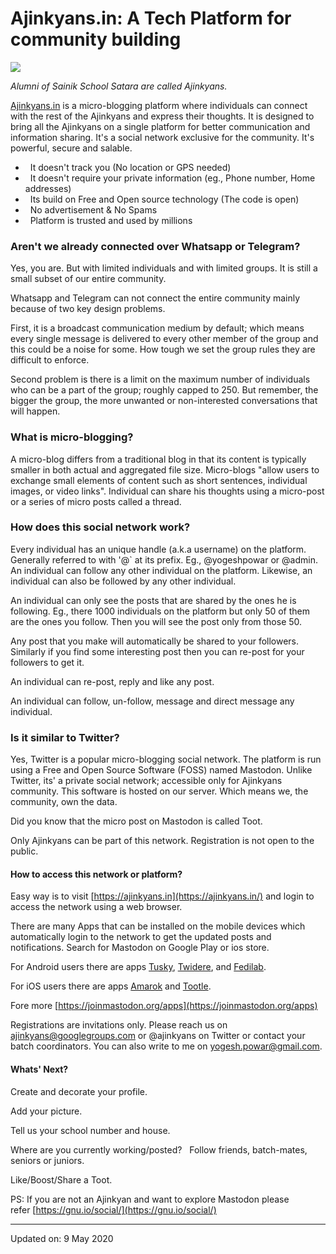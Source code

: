 # Ajinkyans.in: A Tech Platform for community building

[![](https://1.bp.blogspot.com/-4Jr_R3kUkhw/XrZmUwsBFBI/AAAAAAAANZk/1iZiZ53toCYwdH1-N_ovEia0iHOJhy8WQCLcBGAsYHQ/s320/Screenshot%2Bfrom%2B2020-05-09%2B13-30-13.png)](https://1.bp.blogspot.com/-4Jr_R3kUkhw/XrZmUwsBFBI/AAAAAAAANZk/1iZiZ53toCYwdH1-N_ovEia0iHOJhy8WQCLcBGAsYHQ/s1600/Screenshot%2Bfrom%2B2020-05-09%2B13-30-13.png)

_Alumni_ _of Sainik School Satara are called Ajinkyans._  

[Ajinkyans.in](https://ajinkyans.in/) is a micro-blogging platform where
individuals can connect with the rest of the Ajinkyans and express their
thoughts. It is designed to bring all the Ajinkyans on a single platform for
better communication and information sharing. It's a social network exclusive
for the community. It's powerful, secure and salable.

*   It doesn't track you (No location or GPS needed)
*   It doesn't require your private information (eg., Phone number, Home
  addresses)
*   Its build on Free and Open source technology (The code is open)
*   No advertisement & No Spams  
*   Platform is trusted and used by millions  


### Aren't we already connected over Whatsapp or Telegram?

Yes, you are. But with limited individuals and with limited groups. It is still
a small subset of our entire community.

Whatsapp and Telegram can not connect the entire community mainly because of two
key design problems.

First, it is a broadcast communication medium by default; which means every
single message is delivered to every other member of the group and this could be
a noise for some. How tough we set the group rules they are difficult to
enforce.

Second problem is there is a limit on the maximum number of individuals who can
be a part of the group; roughly capped to 250. But remember, the bigger the
group, the more unwanted or non-interested conversations that will happen.

### What is micro-blogging?

A micro-blog differs from a traditional blog in that its content is typically
smaller in both actual and aggregated file size. Micro-blogs "allow users to
exchange small elements of content such as short sentences, individual images,
or video links". Individual can share his thoughts using a micro-post or a
series of micro posts called a thread.

### How does this social network work?

Every individual has an unique handle (a.k.a username) on the platform.
Generally referred to with '@\` at its prefix. Eg., @yogeshpowar or @admin. An
individual can follow any other individual on the platform. Likewise, an
individual can also be followed by any other individual.

An individual can only see the posts that are shared by the ones he is
following. Eg., there 1000 individuals on the platform but only 50 of them are
the ones you follow. Then you will see the post only from those 50.

Any post that you make will automatically be shared to your followers. Similarly
if you find some interesting post then you can re-post for your followers to get
it.

An individual can re-post, reply and like any post.

An individual can follow, un-follow, message and direct message any individual.


### Is it similar to Twitter?

Yes, Twitter is a popular micro-blogging social network. The platform is run
using a Free and Open Source Software (FOSS) named Mastodon. Unlike Twitter,
its' a private social network; accessible only for Ajinkyans community. This
software is hosted on our server. Which means we, the community, own the data.

Did you know that the micro post on Mastodon is called Toot.

Only Ajinkyans can be part of this network. Registration is not open to the
public.

#### How to access this network or platform?

Easy way is to visit [https://ajinkyans.in](https://ajinkyans.in/) and login to
access the network using a web browser.

There are many Apps that can be installed on the mobile devices which
automatically login to the network to get the updated posts and notifications.
Search for Mastodon on Google Play or ios store.

For Android users there are apps
[Tusky](https://play.google.com/store/apps/details?id=com.keylesspalace.tusky),
[Twidere](https://play.google.com/store/apps/details?id=org.mariotaku.twidere),
and
[Fedilab](https://play.google.com/store/apps/details?id=app.fedilab.android).

For iOS users there are apps
[Amarok](https://apps.apple.com/us/app/amarok-for-mastodon/id1214116200?ls=1)
and [Tootle](https://apps.apple.com/us/app/tootle-for-mastodon/id1236013466).

Fore more [https://joinmastodon.org/apps](https://joinmastodon.org/apps)

Registrations are invitations only. Please reach us on
[ajinkyans@googlegroups.com](mailto:ajinkyans@googlegroups.com) or @ajinkyans on
Twitter or contact your batch coordinators. You can also write to me on
[yogesh.powar@gmail.com](mailto:yogesh.powar@gmail.com).

#### Whats' Next?

Create and decorate your profile.

Add your picture. 

Tell us your school number and house. 

Where are you currently working/posted?  
Follow friends, batch-mates, seniors or juniors.  

Like/Boost/Share a Toot.  

PS: If you are not an Ajinkyan and want to explore Mastodon please
refer [https://gnu.io/social/](https://gnu.io/social/)

---

Updated on: 9 May 2020
